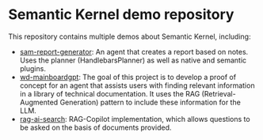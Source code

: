 # Semantic Kernel demo repository
This repository contains multiple demos about Semantic Kernel, including:
- [sam-report-generator](https://github.com/whiteducksoftware/demo-ai-semantic-kernel/tree/main/src/sam-report-generator): An agent that creates a report based on notes. Uses the planner (HandlebarsPlanner) as well as native and semantic plugins.
- [wd-mainboardgpt](https://github.com/whiteducksoftware/demo-ai-semantic-kernel/tree/main/src/wd-mainboardgpt): The goal of this project is to develop a proof of concept for an agent that assists users with finding relevant information in a library of technical documentation. It uses the RAG (Retrieval-Augmented Generation) pattern to include these information for the LLM.
- [rag-ai-search](https://github.com/whiteducksoftware/demo-ai-semantic-kernel/tree/main/src/rag-ai-search): RAG-Copilot implementation, which allows questions to be asked on the basis of documents provided. 
